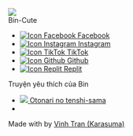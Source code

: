 <!DOCTYPE html>
<html lang='en'>

<head>
    <meta charset='UTF-8'>
    <meta http-equiv='X-UA-Compatible' content='IE=edge'>
    <meta name='viewport' content='width=device-width, initial-scale=1.0'>
    <title>Profile</title>
    <link href='./style.css' rel='stylesheet'>
</head>

<body>
    <div id="main">
        <div id="header">
            <div class="background"></div>
            <div class="information">
                <div class="div-avatar">
                    <div class="border-avatar">
                        <img id="avatar" src="https://scontent.fhan5-1.fna.fbcdn.net/v/t39.30808-6/387181754_1334252950861152_2806397172797414972_n.jpg?_nc_cat=106&ccb=1-7&_nc_sid=9c7eae&_nc_ohc=PjSSBCfwIMAAX82MjRy&_nc_ht=scontent.fhan5-1.fna&oh=00_AfBqj6F74fTLdiZOGJOzxSJ2-cYgb1qnC77m0SSbOLpBSg&oe=65711807">
                    </div>
                </div>
                <div class="div-name-app">
                    <div class="div-name">
                        <span>Bin-Cute</span>
                    </div>
                    <div class="div-app">
                        <ul>
                            <li title="Facebook">
                                <!-- Đổi link Facebook của bạn -->
                                <a href="https://www.facebook.com/bincute2k7">
                                    <img class="icon" src="https://drive.google.com/uc?export=download&id=10zur_uDafg5YkgF6h46gWsjEROyiONa_" alt="Icon Facebook">
                                    <span class="title">Facebook</span>
                                </a>
                            </li>
                            <li title="Instagram">
                                <!-- Đổi link Instagram của bạn -->
                                <a href="https://www.instagram.com/lehongphu63bhh/">
                                    <img class="icon" src="https://drive.google.com/uc?export=download&id=1OQ0s3MU7DMA00ud8z17vfEw6JZir1oqu" alt="Icon Instagram">
                                    <span class="title">Instagram</span>
                                </a>
                            </li>
                            <li title="TikTok">
                                <!-- Đổi link TikTok của bạn -->
                                <a href="https://www.tiktok.com/@simpmahirushinna">
                                    <img class="icon" src="https://drive.google.com/uc?export=download&id=1dO33ViDnL7YZda0-9bMYcbBz-x5nYvdi" alt="Icon TikTok">
                                    <span class="title">TikTok</span>
                                </a>
                            </li>
                            <li title="Github">
                                <!-- Đổi link Github hoặc App Khác bạn muốn người khác biết tới-->
                                <a href="https://github.com/Phutap">
                                    <img class="icon" src="https://drive.google.com/uc?export=download&id=1FEw4B3aOVX8tTjuOF7BHdg3Zx6dvw27V" alt="Icon Github">
                                    <span class="title">Github</span>
                                </a>
                            </li>
                            <li title="Replit">
                                <!-- Đổi link Replit hoặc App Khác bạn muốn người khác biết tới-->
                                <a href="https://replit.com/@lehongphu63bhh">
                                    <img class="icon" src="https://drive.google.com/uc?export=download&id=13xywKSVnd5WqAZefRiV7rhvnOGCyaCgA" alt="Icon Replit">
                                    <span class="title">Replit</span>
                                </a>
                            </li>
                        </ul>
                    </div>
                </div>
            </div>
        </div>
        <div id="project">
            <span class="title">Truyện yêu thích của Bin</span>
            <span class="tips"></span>
            <ul>
                <li>
                    <a href="https://kyantaa.wordpress.com/">
                         <img class="preview" src="https://static.lag.vn/upload/news/22/10/05/anime-thien-su-nha-ben-the-angel-next-door-3_HOPB.jpg?w=800&encoder=wic&subsampling=444">
                        <!-- <img class="preview" src="https://static.lag.vn/upload/news/22/10/05/anime-thien-su-nha-ben-the-angel-next-door-3_HOPB.jpg?w=800&encoder=wic&subsampling=444"> -->
                        <span class="title">Otonari no tenshi-sama</span>
                    </a>
                </li>
                <li>
            </ul>
        </div>
        <div id="footer">
            <span>Made with by <a href="https://www.facebook.com/vinhtran.karasuma.coder.206">Vinh Tran (Karasuma)</a></span>
        </div>
    </div>
</body>

</html>
